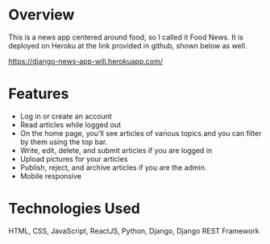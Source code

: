 # Overview

This is a news app centered around food, so I called it Food News. It is deployed on Heroku at the link provided in github, shown below as well.

https://django-news-app-will.herokuapp.com/

# Features

- Log in or create an account
- Read articles while logged out
- On the home page, you'll see articles of various topics and you can filter by them using the top bar. 
- Write, edit, delete, and submit articles if you are logged in
- Upload pictures for your articles
- Publish, reject, and archive articles if you are the admin. 
- Mobile responsive

# Technologies Used

HTML, CSS, JavaScript, ReactJS, Python, Django, Django REST Framework